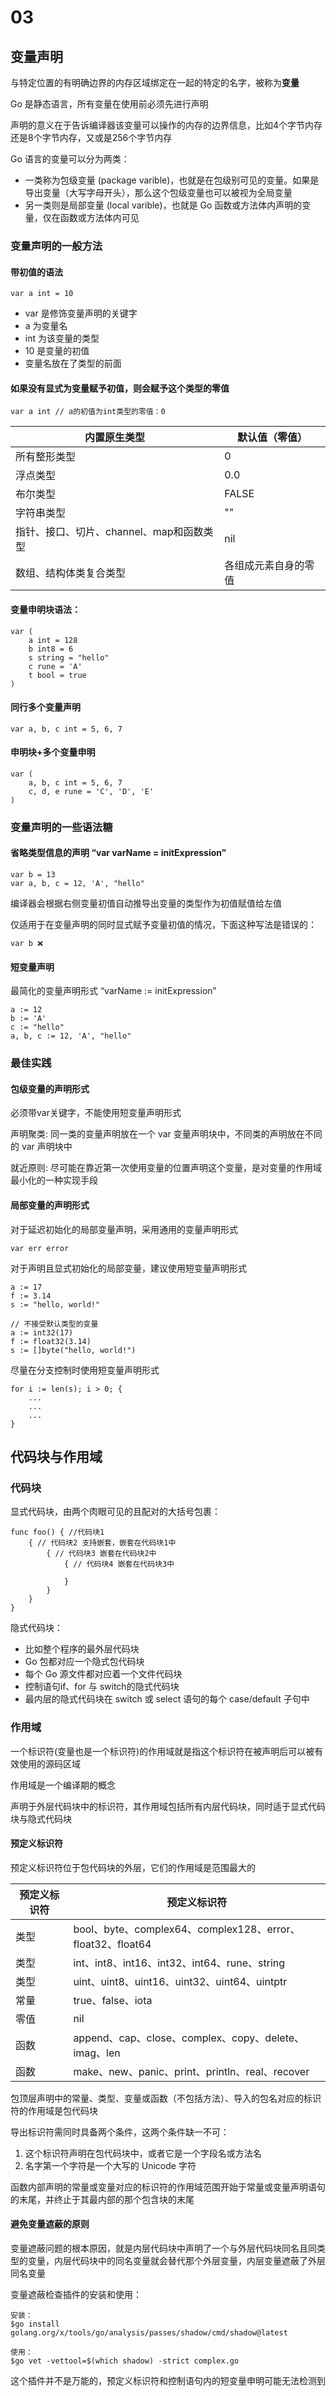 # 03

## 变量声明

与特定位置的有明确边界的内存区域绑定在一起的特定的名字，被称为**变量**

Go 是静态语言，所有变量在使用前必须先进行声明

声明的意义在于告诉编译器该变量可以操作的内存的边界信息，比如4个字节内存还是8个字节内存，又或是256个字节内存

Go 语言的变量可以分为两类：

* 一类称为包级变量 (package varible)，也就是在包级别可见的变量。如果是导出变量（大写字母开头），那么这个包级变量也可以被视为全局变量
* 另一类则是局部变量 (local varible)，也就是 Go 函数或方法体内声明的变量，仅在函数或方法体内可见


### 变量声明的一般方法

#### 带初值的语法

    var a int = 10

* var 是修饰变量声明的关键字
* a 为变量名
* int 为该变量的类型
* 10 是变量的初值
* 变量名放在了类型的前面

#### 如果没有显式为变量赋予初值，则会赋予这个类型的零值

    var a int // a的初值为int类型的零值：0

| 内置原生类型                             | 默认值（零值）       |
| ---------------------------------------- | -------------------- |
| 所有整形类型                             | 0                    |
| 浮点类型                                 | 0.0                  |
| 布尔类型                                 | FALSE                |
| 字符串类型                               | ""                   |
| 指针、接口、切片、channel、map和函数类型 | nil                  |
| 数组、结构体类复合类型                   | 各组成元素自身的零值 |

#### 变量申明块语法：

    var (
        a int = 128
        b int8 = 6
        s string = "hello"
        c rune = 'A'
        t bool = true
    )

#### 同行多个变量声明

    var a, b, c int = 5, 6, 7

#### 申明块+多个变量申明

    var (
        a, b, c int = 5, 6, 7
        c, d, e rune = 'C', 'D', 'E'
    ) 

### 变量声明的一些语法糖

#### 省略类型信息的声明 “var varName = initExpression”

    var b = 13
    var a, b, c = 12, 'A', "hello"

编译器会根据右侧变量初值自动推导出变量的类型作为初值赋值给左值

仅适用于在变量声明的同时显式赋予变量初值的情况，下面这种写法是错误的：

    var b ❌

#### 短变量声明

最简化的变量声明形式 “varName := initExpression”

    a := 12
    b := 'A'
    c := "hello"
    a, b, c := 12, 'A', "hello"

### 最佳实践

#### 包级变量的声明形式

必须带var关键字，不能使用短变量声明形式

声明聚类: 同一类的变量声明放在一个 var 变量声明块中，不同类的声明放在不同的 var 声明块中

就近原则: 尽可能在靠近第一次使用变量的位置声明这个变量，是对变量的作用域最小化的一种实现手段

#### 局部变量的声明形式

对于延迟初始化的局部变量声明，采用通用的变量声明形式

    var err error

对于声明且显式初始化的局部变量，建议使用短变量声明形式

    a := 17
    f := 3.14
    s := "hello, world!"

    // 不接受默认类型的变量
    a := int32(17)
    f := float32(3.14)
    s := []byte("hello, world!")

尽量在分支控制时使用短变量声明形式

    for i := len(s); i > 0; {
        ...
        ...
        ...
    }

## 代码块与作用域

### 代码块

显式代码块，由两个肉眼可见的且配对的大括号包裹：

    func foo() { //代码块1
        { // 代码块2 支持嵌套，嵌套在代码块1中
            { // 代码块3 嵌套在代码块2中
                { // 代码块4 嵌套在代码块3中

                }
            }
        }
    }

隐式代码块：

* 比如整个程序的最外层代码块
* Go 包都对应一个隐式包代码块
* 每个 Go 源文件都对应着一个文件代码块
* 控制语句if、for 与 switch的隐式代码块
* 最内层的隐式代码块在 switch 或 select 语句的每个 case/default 子句中

### 作用域

一个标识符(变量也是一个标识符)的作用域就是指这个标识符在被声明后可以被有效使用的源码区域

作用域是一个编译期的概念

声明于外层代码块中的标识符，其作用域包括所有内层代码块，同时适于显式代码块与隐式代码块

#### 预定义标识符

预定义标识符位于包代码块的外层，它们的作用域是范围最大的

| 预定义标识符 | 预定义标识符                                               |
| ------------ | ---------------------------------------------------------- |
| 类型         | bool、byte、complex64、complex128、error、float32、float64 |
| 类型         | int、int8、int16、int32、int64、rune、string               |
| 类型         | uint、uint8、uint16、uint32、uint64、uintptr               |
| 常量         | true、false、iota                                          |
| 零值         | nil                                                        |
| 函数         | append、cap、close、complex、copy、delete、imag、len       |
| 函数         | make、new、panic、print、println、real、recover            |

包顶层声明中的常量、类型、变量或函数（不包括方法）、导入的包名对应的标识符的作用域是包代码块

导出标识符需同时具备两个条件，这两个条件缺一不可：

1. 这个标识符声明在包代码块中，或者它是一个字段名或方法名
2. 名字第一个字符是一个大写的 Unicode 字符

函数内部声明的常量或变量对应的标识符的作用域范围开始于常量或变量声明语句的末尾，并终止于其最内部的那个包含块的末尾

#### 避免变量遮蔽的原则

变量遮蔽问题的根本原因，就是内层代码块中声明了一个与外层代码块同名且同类型的变量，内层代码块中的同名变量就会替代那个外层变量，内层变量遮蔽了外层同名变量

变量遮蔽检查插件的安装和使用：

    安装：
    $go install golang.org/x/tools/go/analysis/passes/shadow/cmd/shadow@latest

    使用：
    $go vet -vettool=$(which shadow) -strict complex.go 

这个插件并不是万能的，预定义标识符和控制语句内的短变量申明可能无法检测到

